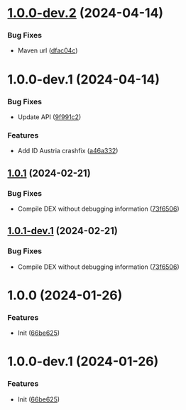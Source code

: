 # [1.0.0-dev.2](https://github.com/1fexd/revanced-patches/compare/v1.0.0-dev.1...v1.0.0-dev.2) (2024-04-14)


### Bug Fixes

* Maven url ([dfac04c](https://github.com/1fexd/revanced-patches/commit/dfac04c91a0feb93b8570e0ea6b4c0fe93f012fa))

# 1.0.0-dev.1 (2024-04-14)


### Bug Fixes

* Update API ([9f991c2](https://github.com/1fexd/revanced-patches/commit/9f991c22537207aff7e92eb9b95b22c71d7f371e))


### Features

* Add ID Austria crashfix ([a46a332](https://github.com/1fexd/revanced-patches/commit/a46a332da819dfb9153ef4048a843ce2aa266f3d))

## [1.0.1](https://github.com/ReVanced/revanced-patches-template/compare/v1.0.0...v1.0.1) (2024-02-21)


### Bug Fixes

* Compile DEX without debugging information ([73f6506](https://github.com/ReVanced/revanced-patches-template/commit/73f6506bccc01e5622a6e19bedcf6d54d3f701c7))

## [1.0.1-dev.1](https://github.com/ReVanced/revanced-patches-template/compare/v1.0.0...v1.0.1-dev.1) (2024-02-21)


### Bug Fixes

* Compile DEX without debugging information ([73f6506](https://github.com/ReVanced/revanced-patches-template/commit/73f6506bccc01e5622a6e19bedcf6d54d3f701c7))

# 1.0.0 (2024-01-26)


### Features

* Init ([66be625](https://github.com/ReVanced/revanced-patches-template/commit/66be625f25ee2d678dac62a5bf4daa631284f8f6))

# 1.0.0-dev.1 (2024-01-26)


### Features

* Init ([66be625](https://github.com/ReVanced/revanced-patches-template/commit/66be625f25ee2d678dac62a5bf4daa631284f8f6))
